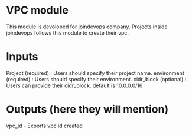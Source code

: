 # VPC module
This module is devoloped for joindevops company. Projects inside joindevops follows this module to create 
their vpc.

# Inputs
Project (required) : Users should specify their project name.
environment (required) : Users should specify their environment.
cidr_block (optional) : Users can provide their cidr_block. default is 10.0.0.0/16

# Outputs (here they will mention)
vpc_id - Exports vpc id created